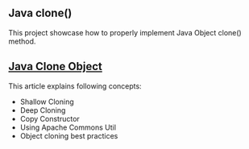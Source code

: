 ## Java clone()

This project showcase how to properly implement Java Object clone() method. 

## [Java Clone Object](https://www.journaldev.com/60/java-clone-object-cloning-java)

This article explains following concepts:

* Shallow Cloning
* Deep Cloning
* Copy Constructor
* Using Apache Commons Util
* Object cloning best practices
